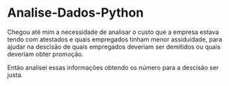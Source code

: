 # Analise-Dados-Python

 Chegou até mim a necessidade de analisar o custo que a empresa estava tendo com atestados e quais empregados tinham menor assiduidade, para ajudar na descisão de quais empregados deveriam ser demitidos ou quais deveriam obter promoção.
 
 Então analisei essas informações obtendo os número para a descisão ser justa.
